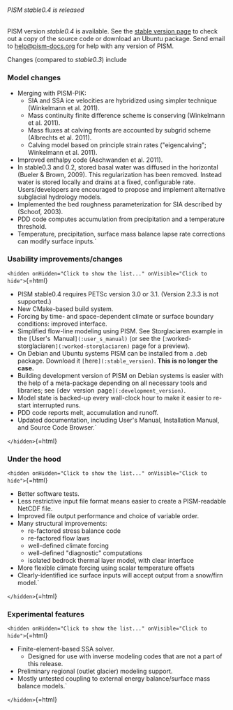 ###### PISM stable0.4 is released

PISM version *stable0.4* is available. See the [stable version
page](:stable_version) to check out a copy of the source code
or download an Ubuntu package. Send email to
[help\@pism-docs.org](help@pism-docs.org) for help with any
version of PISM.

Changes (compared to *stable0.3*) include

### Model changes

* Merging with PISM-PIK:
   * SIA and SSA ice velocities are hybridized using simpler technique (Winkelmann et al. 2011).
   * Mass continuity finite difference scheme is conserving (Winkelmann et al. 2011).
   * Mass fluxes at calving fronts are accounted by subgrid scheme (Albrechts et al. 2011).
   * Calving model based on principle strain rates ("eigencalving"; Winkelmann et al. 2011).
* Improved enthalpy code (Aschwanden et al. 2011).
* In stable0.3 and 0.2, stored basal water was diffused in the horizontal (Bueler & Brown, 2009).  This regularization has been removed.  Instead water is stored locally and drains at a fixed, configurable rate.  Users/developers are encouraged to propose and implement alternative subglacial hydrology models.
* Implemented the bed roughness parameterization for SIA described by (Schoof, 2003).
* PDD code computes accumulation from precipitation and a temperature threshold.
* Temperature, precipitation, surface mass balance lapse rate corrections can modify surface inputs.`

### Usability improvements/changes

`<hidden onHidden="Click to show the list..." onVisible="Click to hide">`{=html}

* PISM stable0.4 requires PETSc version 3.0 or 3.1.  (Version 2.3.3 is not supported.)
* New CMake-based build system.
* Forcing by time- and space-dependent climate or surface boundary conditions: improved interface.
* Simplified flow-line modeling using PISM.  See Storglaciaren example in the `[`User's`` ``Manual`](:user_s_manual)` (or see the `[`:worked-storglaciaren`](:worked-storglaciaren)` page for a preview).
* On Debian and Ubuntu systems PISM can be installed from a .deb package.  Download it `[`here`](:stable_version)`. **This is no longer the case.**
* Building development version of PISM on Debian systems is easier with the help of a meta-package depending on all necessary tools and libraries; see `[`dev`` ``version`` ``page`](:development_version)`.
* Model state is backed-up every wall-clock hour to make it easier to re-start interrupted runs.
* PDD code reports melt, accumulation and runoff.
* Updated documentation, including User's Manual, Installation Manual, and Source Code Browser.`

`</hidden>`{=html}

### Under the hood

`<hidden onHidden="Click to show the list..." onVisible="Click to hide">`{=html}

* Better software tests.
* Less restrictive input file format means easier to create a PISM-readable NetCDF file.
* Improved file output performance and choice of variable order.
* Many structural improvements:
   * re-factored stress balance code
   * re-factored flow laws
   * well-defined climate forcing
   * well-defined "diagnostic" computations
   * isolated bedrock thermal layer model, with clear interface
* More flexible climate forcing using scalar temperature offsets
* Clearly-identified ice surface inputs will accept output from a snow/firn model.`

`</hidden>`{=html}

### Experimental features

`<hidden onHidden="Click to show the list..." onVisible="Click to hide">`{=html}

* Finite-element-based SSA solver.
   * Designed for use with inverse modeling codes that are not a part of this release.
* Preliminary regional (outlet glacier) modeling support.
* Mostly untested coupling to external energy balance/surface mass balance models.`

`</hidden>`{=html}
